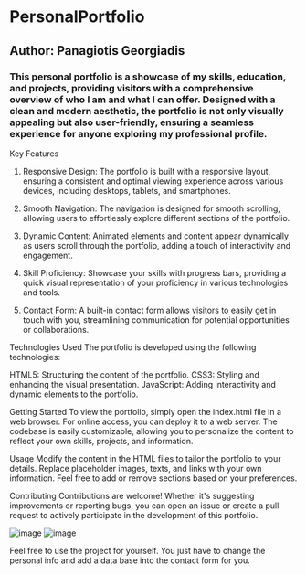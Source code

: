 # PersonalPortfolio

## Author: Panagiotis Georgiadis

### This personal portfolio is a showcase of my skills, education, and projects, providing visitors with a comprehensive overview of who I am and what I can offer. Designed with a clean and modern aesthetic, the portfolio is not only visually appealing but also user-friendly, ensuring a seamless experience for anyone exploring my professional profile.

 Key Features

1) Responsive Design: The portfolio is built with a responsive layout, ensuring a consistent and optimal viewing experience across various devices, including desktops, tablets, and smartphones.

2) Smooth Navigation: The navigation is designed for smooth scrolling, allowing users to effortlessly explore different sections of the portfolio.

3) Dynamic Content: Animated elements and content appear dynamically as users scroll through the portfolio, adding a touch of interactivity and engagement.

4) Skill Proficiency: Showcase your skills with progress bars, providing a quick visual representation of your proficiency in various technologies and tools.

5) Contact Form: A built-in contact form allows visitors to easily get in touch with you, streamlining communication for potential opportunities or collaborations.

Technologies Used
The portfolio is developed using the following technologies:

HTML5: Structuring the content of the portfolio.
CSS3: Styling and enhancing the visual presentation.
JavaScript: Adding interactivity and dynamic elements to the portfolio.

Getting Started
To view the portfolio, simply open the index.html file in a web browser. For online access, you can deploy it to a web server. The codebase is easily customizable, allowing you to personalize the content to reflect your own skills, projects, and information.

Usage
Modify the content in the HTML files to tailor the portfolio to your details. Replace placeholder images, texts, and links with your own information. Feel free to add or remove sections based on your preferences.

Contributing
Contributions are welcome! Whether it's suggesting improvements or reporting bugs, you can open an issue or create a pull request to actively participate in the development of this portfolio.

![image](https://github.com/PanagiotisGew/PersonalPortfolio/assets/147500010/9a2b5fb8-8e4b-471e-b704-4b6cae0d712a)
![image](https://github.com/PanagiotisGew/PersonalPortfolio/assets/147500010/7b21097f-37ea-4f2e-ae96-3849259013ca)


Feel free to use the project for yourself. You just have to change the personal info and add a data base into the contact form for you.

